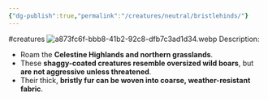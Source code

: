 ```yaml
---
{"dg-publish":true,"permalink":"/creatures/neutral/bristlehinds/"}
---
```


#creatures
![a873fc6f-bbb8-41b2-92c8-dfb7c3ad1d34.webp](/img/user/Images/a873fc6f-bbb8-41b2-92c8-dfb7c3ad1d34.webp)
Description:
- Roam the **Celestine Highlands and northern grasslands**.
- These **shaggy-coated creatures resemble oversized wild boars**, but **are not aggressive unless threatened**.
- Their thick, **bristly fur can be woven into coarse, weather-resistant fabric**.